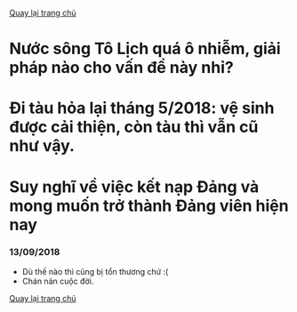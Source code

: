 [Quay lại trang chủ](https://phamkhactuy.github.io/tuypk.github.io/index.html)

# Nước sông Tô Lịch quá ô nhiễm, giải pháp nào cho vấn đề này nhỉ?

# Đi tàu hỏa lại tháng 5/2018: vệ sinh được cải thiện, còn tàu thì vẫn cũ như vậy.

# Suy nghĩ về việc kết nạp Đảng và mong muốn trở thành Đảng viên hiện nay

### 13/09/2018
- Dù thế nào thì cũng bị tổn thương chứ :(
- Chán nản cuộc đời.


[Quay lại trang chủ](https://phamkhactuy.github.io/tuypk.github.io/index.html)
